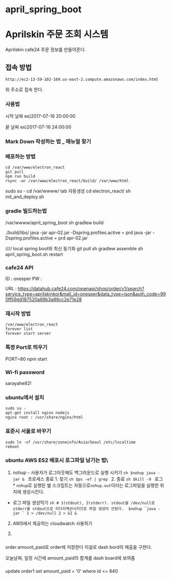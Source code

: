 # april_spring_boot
# Aprilskin 주문 조회 시스템
Aprilskin cafe24 주문 정보를 만들어준다.

## 접속 방법
```
http://ec2-13-59-102-169.us-east-2.compute.amazonaws.com/index.html
```
위 주소로 접속 한다.

### 사용법
시작 날짜 ex)2017-07-16 20:00:00

끝 날짜 ex)2017-07-16 24:00:00

### Mark Down 작성하는 법 _ 매뉴얼 찾기

### 배포하는 방법
```
cd /var/www/electron_react
git pull
npm run build
rsync -ar /var/www/electron_react/build/ /var/www/html

```
sudo su -
cd /var/wwww/ tab 자동생성
cd electron_react/
sh init_and_deploy.sh

### gradle 빌드하는법

/var/wwww/april_spring_boot
sh gradlew build

./build/libs/
java -jar apr-02.jar
-Dspring.profiles.active = prd
java -jar -Dspring.profiles.active = prd apr-02.jar

//// local spring boot와 최신 동기화 
git pull
sh gradlew assemble
 sh april_spring_boot.sh restart

### cafe24 API
ID : onesper
PW :

URL :
https://datahub.cafe24.com/openapi/shop/order/v1/search?service_type=aprilskinkor&mall_id=onesper&data_type=json&auth_code=995ff59dd187520a69b3a89cc2e71e28


### 재시작 방법
```
/var/www/electron_react
forever list
forever start server
```

### 특정 Port로 띄우기
PORT=80 npm start

### Wi-fi password
sarayahe82!


### ubuntu에서 설치
```
sudo su -
apt-get install nginx nodejs
nginx root : /usr/share/nginx/html

```

### 표준시 서울로 바꾸기
```
sudo ln -sf /usr/share/zoneinfo/Asia/Seoul /etc/localtime
reboot
```


### ubuntu AWS ES2 배포시 로그파일 남기는 법\
1. nohup - 사용자가 로그아웃해도 백그라운드로 실행 시키기 ```sh $nohup java -jar & ``` 
프로세스 종료 1. 찾기 ```sh $ps -ef | grep ``` 2. 종료 ```sh $kill -9 ``` 
로그 * `nohup`로 실행된 쉘 스크립트는 자동으로`nohup.out`이라는 로그파일을 실행한 위치에 생성시킨다. 
* 로그 파일 생성막기 ```sh # 1(stdout), 2(stderr). stdout을 /dev/null로 stderr를 stdout으로 리다이렉션시키므로 파일 생성이 안된다. 
$nohup `java -jar ` 1 > /dev/null 2 > &1 & ``` 

2. AWS에서 제공하는 cloudwatch 사용하기

3. 

###
order.amount_paid로 order에 저장한다
이걸로 dash bord의 매출을 구한다.

오늘날짜, 일정 시간에 amount_paid의 합계를 dash board에 보여줌


###
update order1 
set amount_paid = '0' where id <= 840